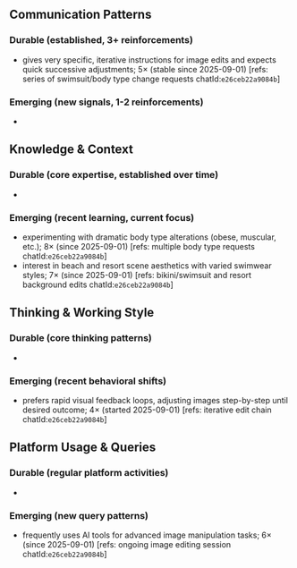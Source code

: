 ## Communication Patterns
### Durable (established, 3+ reinforcements)
- gives very specific, iterative instructions for image edits and expects quick successive adjustments; 5× (stable since 2025-09-01) [refs: series of swimsuit/body type change requests chatId:`e26ceb22a9084b`]

### Emerging (new signals, 1-2 reinforcements)
- 

## Knowledge & Context
### Durable (core expertise, established over time)
-

### Emerging (recent learning, current focus)
- experimenting with dramatic body type alterations (obese, muscular, etc.); 8× (since 2025-09-01) [refs: multiple body type requests chatId:`e26ceb22a9084b`]
- interest in beach and resort scene aesthetics with varied swimwear styles; 7× (since 2025-09-01) [refs: bikini/swimsuit and resort background edits chatId:`e26ceb22a9084b`]

## Thinking & Working Style
### Durable (core thinking patterns)
-

### Emerging (recent behavioral shifts)
- prefers rapid visual feedback loops, adjusting images step-by-step until desired outcome; 4× (started 2025-09-01) [refs: iterative edit chain chatId:`e26ceb22a9084b`]

## Platform Usage & Queries
### Durable (regular platform activities)
-

### Emerging (new query patterns)
- frequently uses AI tools for advanced image manipulation tasks; 6× (since 2025-09-01) [refs: ongoing image editing session chatId:`e26ceb22a9084b`]